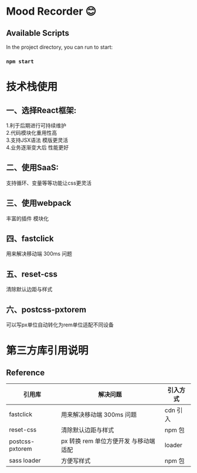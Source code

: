 # Mood Recorder 😊

## Available Scripts

In the project directory, you can run to start:

### `npm start`

# 技术栈使用
## 一、选择React框架:  
1.利于后期进行可持续维护  
2.代码模块化重用性高  
3.支持JSX语法 模版更灵活   
4.业务逐渐变大后 性能更好   
## 二、使用SaaS:  
支持循环、变量等等功能让css更灵活  
## 三、使用webpack  
丰富的插件 模块化  
## 四、fastclick  
用来解决移动端 300ms 问题  
## 五、reset-css 
清除默认边距与样式  
## 六、postcss-pxtorem  
可以写px单位自动转化为rem单位适配不同设备


# 第三方库引用说明

## Reference

  

 

| 引用库   | 解决问题   | 引入方式   |
| ------ | ------ | ------ |
| fastclick | 用来解决移动端 300ms 问题 | cdn 引入   |
| reset-css | 清除默认边距与样式 | npm 包  |
| postcss-pxtorem | px 转换 rem 单位方便开发 与移动端适配 | loader |
| sass loader | 方便写样式 | npm 包  |
